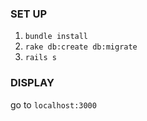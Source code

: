 
### SET UP

1. `bundle install`
2. `rake db:create db:migrate`
3. `rails s`

### DISPLAY

go to `localhost:3000`
